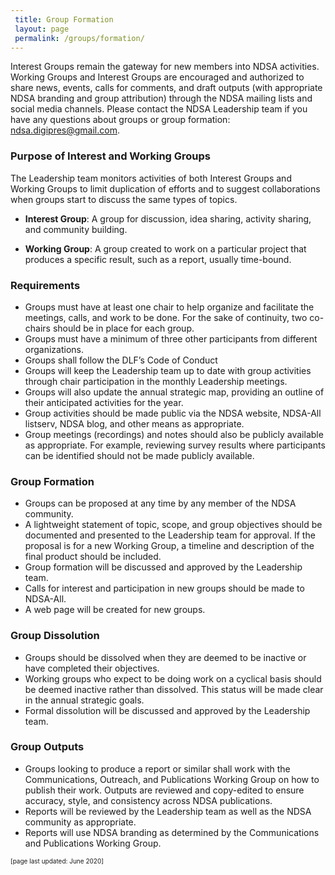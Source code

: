 ```yaml
---
 title: Group Formation 
 layout: page
 permalink: /groups/formation/
---
```

 Interest Groups remain the gateway for new members into NDSA activities. Working Groups and Interest Groups are encouraged and authorized to share news, events, calls for comments, and draft outputs (with appropriate NDSA branding and group attribution) through the NDSA mailing lists and social media channels. Please contact the NDSA Leadership team if you have any questions about groups or group formation: <a href="mailto:ndsa.digipres@gmail.com">ndsa.digipres@gmail.com</a>.

### Purpose of Interest and Working Groups
The Leadership team monitors activities of both Interest Groups and Working Groups to limit duplication of efforts and to suggest collaborations when groups start to discuss the same types of topics.
* **Interest Group**: A group for discussion, idea sharing, activity sharing, and community building.  

* **Working Group**: A group created to work on a particular project that produces a specific result, such as a report, usually time-bound. 
  
### Requirements
* Groups must have at least one chair to help organize and facilitate the meetings, calls, and work to be done. For the sake of continuity, two co-chairs should be in place for each group.
* Groups must have a minimum of three other participants from different organizations.
* Groups shall follow the DLF’s Code of Conduct
* Groups will keep the Leadership team up to date with group activities through chair participation in the monthly Leadership meetings.
* Groups will also update the annual strategic map, providing an outline of their anticipated activities for the year.
* Group activities should be made public via the NDSA website, NDSA-All listserv, NDSA blog, and other means as appropriate.  
* Group meetings (recordings) and notes should also be publicly available as appropriate. For example, reviewing survey results where participants can be identified should not be made publicly available.

### Group Formation
* Groups can be proposed at any time by any member of the NDSA community.
* A lightweight statement of topic, scope, and group objectives should be documented and presented to the Leadership team for approval. If the proposal is for a new Working Group, a timeline and description of the final product should be included.  
* Group formation will be discussed and approved by the Leadership team.  
* Calls for interest and participation in new groups should be made to NDSA-All.
* A web page will be created for new groups.  

### Group Dissolution
* Groups should be dissolved when they are deemed to be inactive or have completed their objectives.   
* Working groups who expect to be doing work on a cyclical basis should be deemed inactive rather than dissolved. This status will be made clear in the annual strategic goals.
* Formal dissolution will be discussed and approved by the Leadership team.  

### Group Outputs
* Groups looking to produce a report or similar shall work with the Communications, Outreach, and Publications Working Group on how to publish their work. Outputs are reviewed and copy-edited to ensure accuracy, style, and consistency across NDSA publications.
* Reports will be reviewed by the Leadership team as well as the NDSA community as appropriate. 
* Reports will use NDSA branding as determined by the Communications and Publications Working Group.


<font size="1">[page last updated: June 2020]</font>